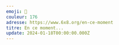 ```yaml
---
emoji: 🎲
couleur: 176
adresse: https://www.6x8.org/en-ce-moment
titre: En ce moment...
update: 2024-01-18T00:00:00.000Z
---
```

